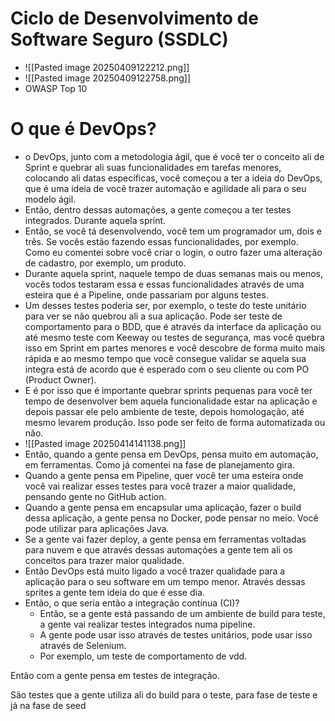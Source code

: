 # Ciclo de Desenvolvimento de Software Seguro (SSDLC)
- ![[Pasted image 20250409122212.png]]
- ![[Pasted image 20250409122758.png]]
- OWASP Top 10
# O que é DevOps?
- o DevOps, junto com a metodologia ágil, que é você ter o conceito ali de Sprint e quebrar ali suas funcionalidades em tarefas menores, colocando ali datas específicas, você começou a ter a ideia do DevOps, que é uma ideia de você trazer automação e agilidade ali para o seu modelo ágil.
- Então, dentro dessas automações, a gente começou a ter testes integrados. Durante aquela sprint.
- Então, se você tá desenvolvendo, você tem um programador um, dois e três. Se vocês estão fazendo essas funcionalidades, por exemplo. Como eu comentei sobre você criar o login, o outro fazer uma alteração de cadastro, por exemplo, um produto.
- Durante aquela sprint, naquele tempo de duas semanas mais ou menos, vocês todos testaram essa e essas funcionalidades através de uma esteira que é a Pipeline, onde passariam por alguns testes.
- Um desses testes poderia ser, por exemplo, o teste do teste unitário para ver se não quebrou ali a sua aplicação. Pode ser teste de comportamento para o BDD, que é através da interface da aplicação ou até mesmo teste com Keeway ou testes de segurança, mas você quebra isso em Sprint em partes menores e você descobre de forma muito mais rápida e ao mesmo tempo que você consegue validar se aquela sua integra está de acordo que é esperado com o seu cliente ou com PO (Product Owner).
- E é por isso que é importante quebrar sprints pequenas para você ter tempo de desenvolver bem aquela funcionalidade estar na aplicação e depois passar ele pelo ambiente de teste, depois homologação, até mesmo levarem produção. Isso pode ser feito de forma automatizada ou não.
- ![[Pasted image 20250414141138.png]]
- Então, quando a gente pensa em DevOps, pensa muito em automação, em ferramentas. Como já comentei na fase de planejamento gira.
- Quando a gente pensa em Pipeline, quer você ter uma esteira onde você vai realizar esses testes para você trazer a maior qualidade, pensando gente no GitHub action.
- Quando a gente pensa em encapsular uma aplicação, fazer o build dessa aplicação, a gente pensa no Docker, pode pensar no meio. Você pode utilizar para aplicações Java.
- Se a gente vai fazer deploy, a gente pensa em ferramentas voltadas para nuvem e que através dessas automações a gente tem ali os conceitos para trazer maior qualidade.
- Então DevOps está muito ligado a você trazer qualidade para a aplicação para o seu software em um tempo menor. Através dessas sprites a gente tem ideia do que é esse dia.
- Então, o que seria então a integração contínua (CI)?
	- Então, se a gente está passando de um ambiente de build para teste, a gente vai realizar testes integrados numa pipeline.
	- A gente pode usar isso através de testes unitários, pode usar isso através de Selenium.
	- Por exemplo, um teste de comportamento de vdd.

Então com a gente pensa em testes de integração.

São testes que a gente utiliza ali do build para o teste, para fase de teste e já na fase de seed